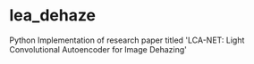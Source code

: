 # lea_dehaze
Python Implementation of research paper titled 'LCA-NET: Light Convolutional Autoencoder for Image Dehazing'
